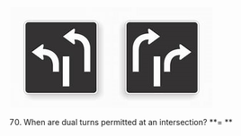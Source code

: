 ![dual turns](https://github.com/tamunoWoks/drivers_assessment/blob/main/images/dual_turns.jfif)![dual turns](https://github.com/tamunoWoks/drivers_assessment/blob/main/images/dual_turns2.jpg)

70. When are dual turns permitted at an intersection?
    **= **
